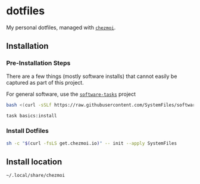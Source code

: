 # dotfiles
My personal dotfiles, managed with [`chezmoi`](https://github.com/twpayne/chezmoi).

## Installation

### Pre-Installation Steps

There are a few things (mostly software installs) that cannot easily be captured as part of this project.

For general software, use the [`software-tasks`](https://github.com/SystemFiles/software) project

```bash
bash <(curl -sSLf https://raw.githubusercontent.com/SystemFiles/software/master/install)
```

```bash
task basics:install
```

### Install Dotfiles

```sh
sh -c "$(curl -fsLS get.chezmoi.io)" -- init --apply SystemFiles
```

## Install location

```sh
~/.local/share/chezmoi
```
